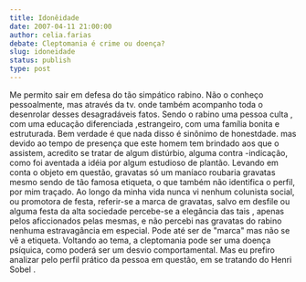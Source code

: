 ```yaml
---
title: Idonêidade
date: 2007-04-11 21:00:00
author: celia.farias
debate: Cleptomania é crime ou doença?
slug: idoneidade
status: publish 
type: post
---
```


Me permito sair em defesa do tão simpático rabino. Não o conheço pessoalmente, mas através da tv. onde também acompanho toda o desenrolar desses desagradáveis fatos. Sendo o rabino uma pessoa culta , com uma educação diferenciada ,estrangeiro, com uma família bonita e estruturada. Bem verdade é que nada disso é sinônimo de honestdade. mas devido ao tempo de presença que este homem tem brindado aos que o assistem, acredito se tratar de algum distúrbio, alguma contra -indicação, como foi aventada a idéia por algum estudioso de plantão. Levando em conta o objeto em questão, gravatas só um maníaco roubaria gravatas mesmo sendo de tão famosa etiqueta, o que também não identifica o perfil, por mim traçado. Ao longo da minha vida nunca vi nenhum colunista social, ou promotora de festa, referir-se a marca de gravatas, salvo em desfile ou alguma festa da alta sociedade percebe-se a elegância das tais , apenas pelos aficcionados pelas mesmas, e não percebi nas gravatas do rabino nenhuma estravagância em especial. Pode até ser de "marca" mas não se vê a etiqueta. Voltando ao tema, a cleptomania pode ser uma doença psíquica, como poderá ser um desvio comportamental. Mas eu prefiro analizar pelo perfil prático da pessoa em questão, em se tratando do Henri Sobel .
